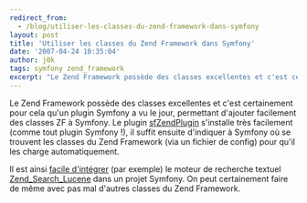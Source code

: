 ```yaml
---
redirect_from:
  - /blog/utiliser-les-classes-du-zend-framework-dans-symfony
layout: post
title: 'Utiliser les classes du Zend Framework dans Symfony'
date: '2007-04-24 10:35:04'
author: j0k
tags: symfony zend_framework
excerpt: "Le Zend Framework possède des classes excellentes et c'est certainement pour cela qu'un plugin Symfony a vu le jour, permettant d'ajouter facilement des classes ZF à Symfony.     \nLe plugin [sfZendPlugin](http://trac.symfony-project.com/trac/wiki/sfZendPlugin) s'installe très facilement (comme tout plugin Symfony !), il suffit ensuite d'indiquer à Symfony      …"
---
```


Le Zend Framework possède des classes excellentes et c'est certainement pour cela qu'un plugin Symfony a vu le jour, permettant d'ajouter facilement des classes ZF à Symfony.
Le plugin [sfZendPlugin](http://trac.symfony-project.com/trac/wiki/sfZendPlugin) s'installe très facilement (comme tout plugin Symfony !), il suffit ensuite d'indiquer à Symfony où se trouvent les classes du Zend Framework (via un fichier de config) pour qu'il les charge automatiquement.

Il est ainsi [facile d'intégrer](http://spindrop.us/2007/04/23/the-lucene-search-index-and-symfony/) (par exemple) le moteur de recherche textuel [Zend_Search_Lucene](http://framework.zend.com/manual/fr/zend.search.html) dans un projet Symfony.   On peut certainement faire de même avec pas mal d'autres classes du Zend Framework.
